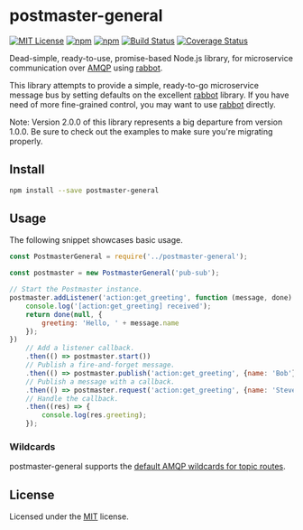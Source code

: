 ﻿# postmaster-general
[![MIT License](https://img.shields.io/badge/license-MIT-blue.svg?style=flat-square)](https://github.com/darklordzw/postmaster-general/blob/master/LICENSE.md) [![npm](https://img.shields.io/npm/v/npm.svg)](https://www.npmjs.com/package/postmaster-general) [![npm](https://img.shields.io/npm/dm/localeval.svg)](https://www.npmjs.com/package/postmaster-general) [![Build Status](https://travis-ci.org/darklordzw/postmaster-general.svg?branch=master)](https://travis-ci.org/darklordzw/postmaster-general) [![Coverage Status](https://coveralls.io/repos/github/darklordzw/postmaster-general/badge.svg?branch=master)](https://coveralls.io/github/darklordzw/postmaster-general?branch=master)

Dead-simple, ready-to-use, promise-based Node.js library, for microservice communication over [AMQP][1] using [rabbot][3].

This library attempts to provide a simple, ready-to-go microservice message bus by setting defaults on the excellent [rabbot][3] library. If you have need of more fine-grained control, you may want to use [rabbot][3] directly.

Note: Version 2.0.0 of this library represents a big departure from version 1.0.0. Be sure to check out
the examples to make sure you're migrating properly.

## Install

```sh
npm install --save postmaster-general
```

## Usage
The following snippet showcases basic usage.

```js
const PostmasterGeneral = require('../postmaster-general');

const postmaster = new PostmasterGeneral('pub-sub');

// Start the Postmaster instance.
postmaster.addListener('action:get_greeting', function (message, done) {
	console.log('[action:get_greeting] received');
	return done(null, {
		greeting: 'Hello, ' + message.name
	});
})
	// Add a listener callback.
	.then(() => postmaster.start())
	// Publish a fire-and-forget message.
	.then(() => postmaster.publish('action:get_greeting', {name: 'Bob'}))
	// Publish a message with a callback.
	.then(() => postmaster.request('action:get_greeting', {name: 'Steve'}))
	// Handle the callback.
	.then((res) => {
		console.log(res.greeting);
	});

```

### Wildcards
postmaster-general supports the [default AMQP wildcards for topic routes][4].


## License
Licensed under the [MIT][2] license.

[1]: https://www.amqp.org/ 
[2]: ./LICENSE.md
[3]: https://github.com/arobson/rabbot
[4]: https://www.rabbitmq.com/tutorials/tutorial-five-python.html